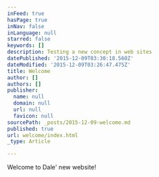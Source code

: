 ```yaml
---
inFeed: true
hasPage: true
inNav: false
inLanguage: null
starred: false
keywords: []
description: Testing a new concept in web sites
datePublished: '2015-12-09T03:30:18.560Z'
dateModified: '2015-12-09T03:26:47.475Z'
title: Welcome
author: []
authors: []
publisher:
  name: null
  domain: null
  url: null
  favicon: null
sourcePath: _posts/2015-12-09-welcome.md
published: true
url: welcome/index.html
_type: Article

---
```

Welcome to Dale' new website!